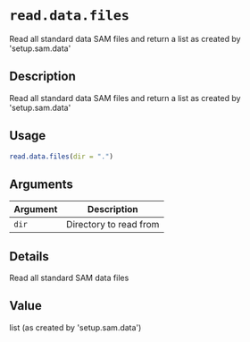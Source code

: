 # `read.data.files`

Read all standard data SAM files and return a list as created by 'setup.sam.data'


## Description

Read all standard data SAM files and return a list as created by 'setup.sam.data'


## Usage

```r
read.data.files(dir = ".")
```


## Arguments

Argument      |Description
------------- |----------------
`dir`     |     Directory to read from


## Details

Read all standard SAM data files


## Value

list (as created by 'setup.sam.data')


